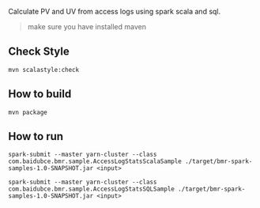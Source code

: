 Calculate PV and UV from access logs using spark scala and sql.

> make sure you have installed maven

## Check Style

    mvn scalastyle:check

## How to build

    mvn package

## How to run

    spark-submit --master yarn-cluster --class com.baidubce.bmr.sample.AccessLogStatsScalaSample ./target/bmr-spark-samples-1.0-SNAPSHOT.jar <input>

    spark-submit --master yarn-cluster --class com.baidubce.bmr.sample.AccessLogStatsSQLSample ./target/bmr-spark-samples-1.0-SNAPSHOT.jar <input>
